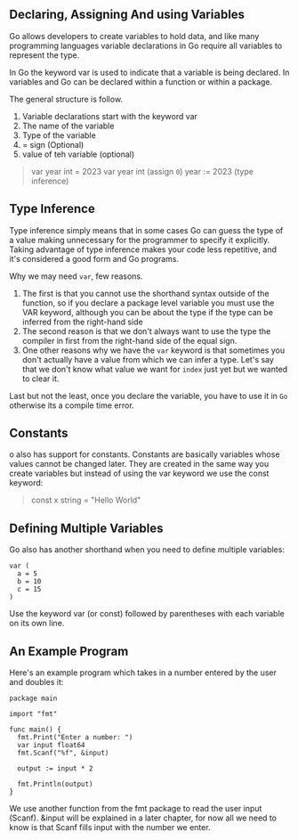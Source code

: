 ## Declaring, Assigning And using Variables

Go allows developers to create variables to hold data, and like many programming languages variable declarations in Go require all variables to represent the type.

In Go the keyword var is used to indicate that a variable is being declared. In variables and Go can be declared within a function or within a package.

The general structure is follow.

1. Variable declarations start with the keyword var
2. The name of the variable
3. Type of the variable
4. = sign (Optional)
5. value of teh variable (optional)

> var year int = 2023
> var year int (assign `0`)
> year := 2023 (type inference)

## Type Inference
Type inference simply means that in some cases Go can guess the type of a value making unnecessary for the programmer to specify it explicitly. Taking advantage of type inference makes your code less repetitive, and it's considered a good form and Go programs.

Why we may need `var`, few reasons.

1. The first is that you cannot use the shorthand syntax outside of the function, so if you declare a package level variable you must use the VAR keyword, although you can be about the type if the type can be inferred from the right-hand side
2. The second reason is that we don't always want to use the type the compiler in first from the right-hand side of the equal sign.
3. One other reasons why we have the `var` keyword is that sometimes you don't actually have a value from which we can infer a type. Let's say that we don't know what value we want for `index` just yet but we wanted to clear it. 

Last but not the least, once you declare the variable, you have to use it in `Go` otherwise its a compile time error.

## Constants
o also has support for constants. Constants are basically variables whose values cannot be changed later. They are created in the same way you create variables but instead of using the var keyword we use the const keyword:
> const x string = "Hello World"

## Defining Multiple Variables
Go also has another shorthand when you need to define multiple variables:
```
var (
  a = 5
  b = 10
  c = 15
)
```
Use the keyword var (or const) followed by parentheses with each variable on its own line.

## An Example Program
Here's an example program which takes in a number entered by the user and doubles it:

```
package main

import "fmt"

func main() {
  fmt.Print("Enter a number: ")
  var input float64
  fmt.Scanf("%f", &input)

  output := input * 2

  fmt.Println(output)
}
```
We use another function from the fmt package to read the user input (Scanf). &input will be explained in a later chapter, for now all we need to know is that Scanf fills input with the number we enter.

